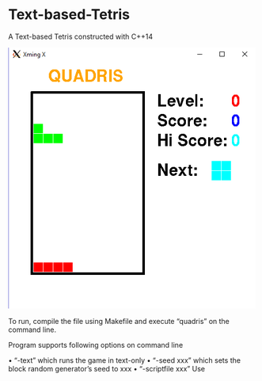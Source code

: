 # Text-based-Tetris
A Text-based Tetris constructed with C++14

![alt tag](https://github.com/jimmyhuang007/Text-based-Tetris/blob/master/Capture.PNG) 

To run, compile the file using Makefile and execute “quadris” on the command line.

Program supports following options on command line

•	“-text” which runs the game in text-only
•	“-seed xxx” which sets the block random generator’s seed to xxx
•	“-scriptfile xxx” Use 



 

